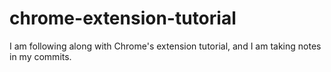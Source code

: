 # chrome-extension-tutorial

I am following along with Chrome's extension tutorial, and I am taking notes in my commits.
